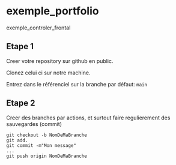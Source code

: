 # exemple_portfolio
exemple_controler_frontal 

## Etape 1
Creer votre repository sur github en public.

Clonez celui ci sur notre machine.

Entrez dans le référenciel sur la branche par défaut: `main`

## Etape 2 
Creer des branches par actions, et surtout faire regulierement des sauvegardes (commit)

    git checkout -b NomDeMaBranche
    git add.
    git commit -m"Mon message"
    ...
    git push origin NomDeMaBranche
    
